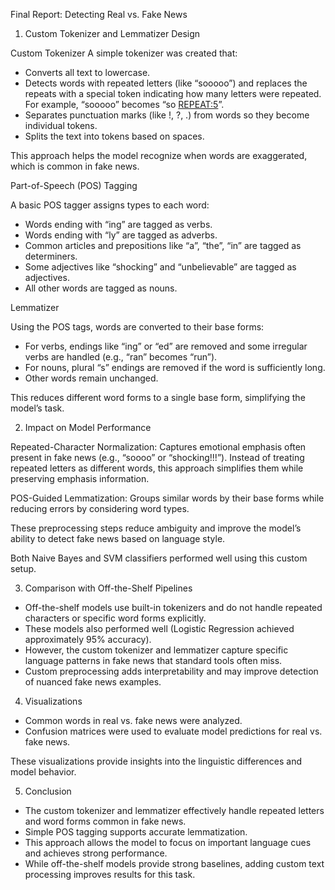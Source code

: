 Final Report: Detecting Real vs. Fake News

1. Custom Tokenizer and Lemmatizer Design

Custom Tokenizer
A simple tokenizer was created that:

  * Converts all text to lowercase.
  * Detects words with repeated letters (like “sooooo”) and replaces the repeats with a special token indicating how many letters were repeated.
    For example, “sooooo” becomes “so [REPEAT:5](REPEAT:5)”.
  * Separates punctuation marks (like !, ?, .) from words so they become individual tokens.
  * Splits the text into tokens based on spaces.

This approach helps the model recognize when words are exaggerated, which is common in fake news.

Part-of-Speech (POS) Tagging

A basic POS tagger assigns types to each word:

  * Words ending with “ing” are tagged as verbs.
  * Words ending with “ly” are tagged as adverbs.
  * Common articles and prepositions like “a”, “the”, “in” are tagged as determiners.
  * Some adjectives like “shocking” and “unbelievable” are tagged as adjectives.
  * All other words are tagged as nouns.

Lemmatizer

Using the POS tags, words are converted to their base forms:

  * For verbs, endings like “ing” or “ed” are removed and some irregular verbs are handled (e.g., “ran” becomes “run”).
  * For nouns, plural “s” endings are removed if the word is sufficiently long.
  * Other words remain unchanged.

This reduces different word forms to a single base form, simplifying the model’s task.


2. Impact on Model Performance

Repeated-Character Normalization:
  Captures emotional emphasis often present in fake news (e.g., “soooo” or “shocking!!!”). Instead of treating repeated letters as different words, this approach simplifies them while preserving emphasis information.

POS-Guided Lemmatization:
  Groups similar words by their base forms while reducing errors by considering word types.

These preprocessing steps reduce ambiguity and improve the model’s ability to detect fake news based on language style.

Both Naive Bayes and SVM classifiers performed well using this custom setup.



3. Comparison with Off-the-Shelf Pipelines

* Off-the-shelf models use built-in tokenizers and do not handle repeated characters or specific word forms explicitly.
* These models also performed well (Logistic Regression achieved approximately 95% accuracy).
* However, the custom tokenizer and lemmatizer capture specific language patterns in fake news that standard tools often miss.
* Custom preprocessing adds interpretability and may improve detection of nuanced fake news examples.


4. Visualizations

* Common words in real vs. fake news were analyzed.
* Confusion matrices were used to evaluate model predictions for real vs. fake news.

These visualizations provide insights into the linguistic differences and model behavior.

5. Conclusion

* The custom tokenizer and lemmatizer effectively handle repeated letters and word forms common in fake news.
* Simple POS tagging supports accurate lemmatization.
* This approach allows the model to focus on important language cues and achieves strong performance.
* While off-the-shelf models provide strong baselines, adding custom text processing improves results for this task.


